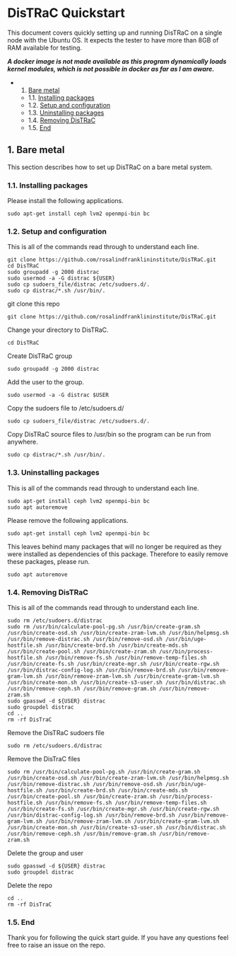 # DisTRaC Quickstart

This document covers quickly setting up and running DisTRaC on a single node with the Ubuntu OS. It expects the tester to have more than 8GB of RAM available for testing.

***A docker image is not made available as this program dynamically loads kernel modules, which is not possible in docker as far as I am aware.***

<!-- vscode-markdown-toc -->
* 1. [Bare metal](#Baremetal)
	* 1.1. [Installing packages](#Installingpackages)
	* 1.2. [Setup and configuration](#Setupandconfiguration)
	* 1.3. [Uninstalling packages](#Uninstallingpackages)
	* 1.4. [Removing DisTRaC](#RemovingDisTRaC)
	* 1.5. [End](#End)

<!-- vscode-markdown-toc-config
	numbering=true
	autoSave=true
	/vscode-markdown-toc-config -->
<!-- /vscode-markdown-toc -->
##  1. <a name='Baremetal'></a>Bare metal
This section describes how to set up DisTRaC on a bare metal system.

###  1.1. <a name='Installingpackages'></a>Installing packages 

Please install the following applications. 

```
sudo apt-get install ceph lvm2 openmpi-bin bc
```

###  1.2. <a name='Setupandconfiguration'></a>Setup and configuration
This is all of the commands read through to understand each line.
```
git clone https://github.com/rosalindfranklininstitute/DisTRaC.git
cd DisTRaC
sudo groupadd -g 2000 distrac
sudo usermod -a -G distrac ${USER}
sudo cp sudoers_file/distrac /etc/sudoers.d/.
sudo cp distrac/*.sh /usr/bin/.
```

git clone this repo 

```
git clone https://github.com/rosalindfranklininstitute/DisTRaC.git
```

Change your directory to DisTRaC. 

```
cd DisTRaC
```

Create DisTRaC group 

```
sudo groupadd -g 2000 distrac
```

Add the user to the group.

```
sudo usermod -a -G distrac $USER
```

Copy the sudoers file to /etc/sudoers.d/

```
sudo cp sudoers_file/distrac /etc/sudoers.d/.
```

Copy DisTRaC source files to /usr/bin so the program can be run from anywhere.

```
sudo cp distrac/*.sh /usr/bin/.
```

###  1.3. <a name='Uninstallingpackages'></a>Uninstalling packages

This is all of the commands read through to understand each line.
```
sudo apt-get install ceph lvm2 openmpi-bin bc
sudo apt autoremove
```

Please remove the following applications. 

```
sudo apt-get install ceph lvm2 openmpi-bin bc
```

This leaves behind many packages that will no longer be required as they were installed as dependencies of this package. Therefore to easily remove these packages, please run.

```
sudo apt autoremove
```

###  1.4. <a name='RemovingDisTRaC'></a>Removing DisTRaC
This is all of the commands read through to understand each line.
```
sudo rm /etc/sudoers.d/distrac
sudo rm /usr/bin/calculate-pool-pg.sh /usr/bin/create-gram.sh /usr/bin/create-osd.sh /usr/bin/create-zram-lvm.sh /usr/bin/helpmsg.sh /usr/bin/remove-distrac.sh /usr/bin/remove-osd.sh /usr/bin/uge-hostfile.sh /usr/bin/create-brd.sh /usr/bin/create-mds.sh /usr/bin/create-pool.sh /usr/bin/create-zram.sh /usr/bin/process-hostfile.sh /usr/bin/remove-fs.sh /usr/bin/remove-temp-files.sh /usr/bin/create-fs.sh /usr/bin/create-mgr.sh /usr/bin/create-rgw.sh /usr/bin/distrac-config-log.sh /usr/bin/remove-brd.sh /usr/bin/remove-gram-lvm.sh /usr/bin/remove-zram-lvm.sh /usr/bin/create-gram-lvm.sh /usr/bin/create-mon.sh /usr/bin/create-s3-user.sh /usr/bin/distrac.sh /usr/bin/remove-ceph.sh /usr/bin/remove-gram.sh /usr/bin/remove-zram.sh
sudo gpasswd -d ${USER} distrac
sudo groupdel distrac
cd ..
rm -rf DisTraC
```
Remove the DisTRaC sudoers file
```
sudo rm /etc/sudoers.d/distrac
```
Remove the DisTraC files
```
sudo rm /usr/bin/calculate-pool-pg.sh /usr/bin/create-gram.sh /usr/bin/create-osd.sh /usr/bin/create-zram-lvm.sh /usr/bin/helpmsg.sh /usr/bin/remove-distrac.sh /usr/bin/remove-osd.sh /usr/bin/uge-hostfile.sh /usr/bin/create-brd.sh /usr/bin/create-mds.sh /usr/bin/create-pool.sh /usr/bin/create-zram.sh /usr/bin/process-hostfile.sh /usr/bin/remove-fs.sh /usr/bin/remove-temp-files.sh /usr/bin/create-fs.sh /usr/bin/create-mgr.sh /usr/bin/create-rgw.sh /usr/bin/distrac-config-log.sh /usr/bin/remove-brd.sh /usr/bin/remove-gram-lvm.sh /usr/bin/remove-zram-lvm.sh /usr/bin/create-gram-lvm.sh /usr/bin/create-mon.sh /usr/bin/create-s3-user.sh /usr/bin/distrac.sh /usr/bin/remove-ceph.sh /usr/bin/remove-gram.sh /usr/bin/remove-zram.sh
```

Delete the group and user
```
sudo gpasswd -d ${USER} distrac
sudo groupdel distrac
```
Delete the repo
```
cd ..
rm -rf DisTraC
```


###  1.5. <a name='End'></a>End

Thank you for following the quick start guide. If you have any questions feel free to raise an issue on the repo.
